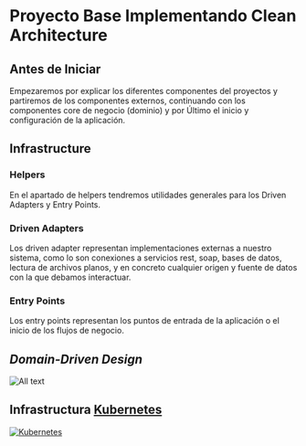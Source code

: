 # Proyecto Base Implementando Clean Architecture

## Antes de Iniciar

Empezaremos por explicar los diferentes componentes del proyectos y partiremos de los componentes externos, continuando con los componentes core de negocio (dominio) y por Último el inicio y configuración de la aplicación.

## Infrastructure

### Helpers
En el apartado de helpers tendremos utilidades generales para los Driven Adapters y Entry Points.

### Driven Adapters
Los driven adapter representan implementaciones externas a nuestro sistema, como lo son conexiones a servicios rest, soap, bases de datos, lectura de archivos planos, y en concreto cualquier origen y fuente de datos con la que debamos interactuar.

### Entry Points
Los entry points representan los puntos de entrada de la aplicación o el inicio de los flujos de negocio.

## _Domain-Driven Design_

![All text](https://miro.medium.com/max/1718/1*yR4C1B-YfMh5zqpbHzTyag.png "Title")

## Infrastructura [Kubernetes](http://138.197.231.63/api/v1/swagger-ui.html "Heading link")

[![Kubernetes](https://cdn.filestackcontent.com/RlUuJIVESsOwxSF6qcD9?auto=compress,format)](http://138.197.231.63/api/v1/swagger-ui.html)
